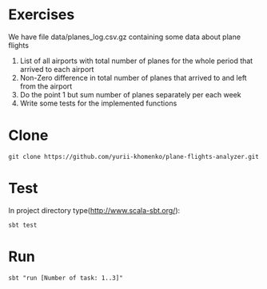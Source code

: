 Exercises
===

We have file data/planes_log.csv.gz containing some data about plane flights 

1) List of all airports with total number of planes for the whole period that arrived to each airport
2) Non-Zero difference in total number of planes that arrived to and left from the airport
3) Do the point 1 but sum number of planes separately per each week
4) Write some tests for the implemented functions

Clone
===
```
git clone https://github.com/yurii-khomenko/plane-flights-analyzer.git
```
Test
===
In project directory type(http://www.scala-sbt.org/):
```
sbt test
```
Run
===
```
sbt "run [Number of task: 1..3]"
```